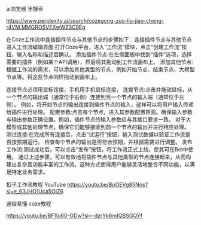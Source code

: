 
ai浏览器  里搜索

https://www.perplexity.ai/search/cozegong-zuo-liu-jiao-cheng-r4VM.MMGROSVEXwWZ3C9Eg


在Coze工作流中连接插件节点与其他节点的步骤如下：连接插件节点与其他节点
进入工作流编辑界面:打开Coze平台，进入“工作流”模块，点击“创建工作流”按钮，输入名称和描述后确认。
添加插件节点:在左侧面板中找到“插件”选项，选择需要的插件（例如某个API调用），然后将其拖动到工作流画布上。
添加其他节点:根据工作流的需求，可以添加其他类型的节点，例如开始节点、结束节点、大模型节点等。将这些节点同样拖动到画布上。

连接节点必须用鼠标连接，手机用手机鼠标连接，
连接节点:点击并拖动鼠标，从一个节点的输出端（通常位于右侧）连接到另一个节点的输入端（通常位于左侧）。
例如，将开始节点的输出连接到插件节点的输入，这样可以将用户输入传递给插件进行处理。
配置参数:点击每个节点，进入其参数配置界面。确保输入参数与输出参数正确设置。例如，插件节点的输入参数应与其接口要求一致。
对于大模型或其他处理节点，确保它们能够接收到前一个节点的输出并进行相应处理。
测试连接:在完成所有连接后，点击“试运行”按钮，输入测试数据以验证工作流是否按预期运行。
检查每个节点的输出是否符合预期，并根据需要进行调整。
发布工作流:测试成功后，可以点击“发布”按钮，将工作流正式上线，使其可在Bot中使用。
通过上述步骤，可以有效地将插件节点与其他类型的节点连接起来，从而构建出复杂且功能丰富的工作流。这种方式使得用户能够灵活地整合不同功能，以满足特定业务需求。

扣子工作流教程 YouTube
https://youtu.be/BpOEVg85Nos?si=e_63JHO1Uca5OIZ6



通俗易懂   coze教程

https://youtu.be/BF1Iu60-ODw?si=-dzrYk6mtQBSGQYf










